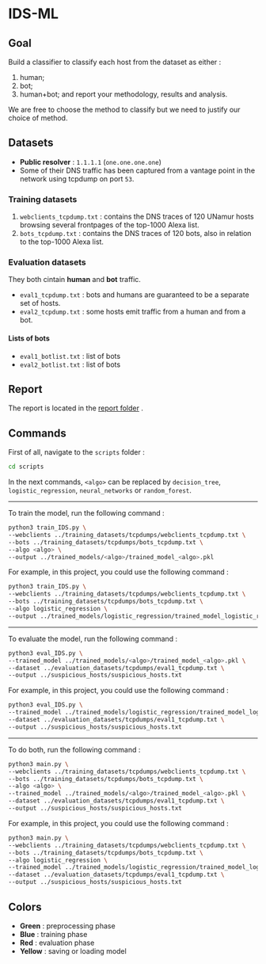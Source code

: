 # IDS-ML

## Goal

Build a classifier to classify each host from the dataset as either : 
1) human; 
2) bot;
3) human+bot; 
and report your methodology, results and analysis.

We are free to choose the method to classify but we need to justify our choice of method.

## Datasets

- **Public resolver** : `1.1.1.1` (`one.one.one.one`)
- Some of their DNS traffic has been captured from a vantage point in the network using tcpdump on port `53`.

### Training datasets

1) `webclients_tcpdump.txt` : contains the DNS traces of 120 UNamur hosts browsing several frontpages of the top-1000 Alexa list.
2) `bots_tcpdump.txt` : contains the DNS traces of 120 bots, also in relation to the top-1000 Alexa list.

### Evaluation datasets

They both cintain **human** and **bot** traffic.

- `eval1_tcpdump.txt` : bots and humans are guaranteed to be a separate set of hosts. 
- `eval2_tcpdump.txt` : some hosts emit traffic from a human and from a bot.

#### Lists of bots

- `eval1_botlist.txt` : list of bots
- `eval2_botlist.txt` : list of bots


## Report

The report is located in the [report folder](report/IDS_ML_LUYCKX_BOUHNINE.pdf) .

## Commands

First of all, navigate to the `scripts` folder :

```bash 
cd scripts
```



In the next commands, `<algo>` can be replaced by `decision_tree`, `logistic_regression`, `neural_networks` or `random_forest`.

---
To train the model, run the following command :

```bash
python3 train_IDS.py \
--webclients ../training_datasets/tcpdumps/webclients_tcpdump.txt \
--bots ../training_datasets/tcpdumps/bots_tcpdump.txt \
--algo <algo> \
--output ../trained_models/<algo>/trained_model_<algo>.pkl
```

For example, in this project, you could use the following command :

```bash
python3 train_IDS.py \
--webclients ../training_datasets/tcpdumps/webclients_tcpdump.txt \
--bots ../training_datasets/tcpdumps/bots_tcpdump.txt \
--algo logistic_regression \
--output ../trained_models/logistic_regression/trained_model_logistic_regression.pkl
```

---

To evaluate the model, run the following command :

```bash
python3 eval_IDS.py \
--trained_model ../trained_models/<algo>/trained_model_<algo>.pkl \
--dataset ../evaluation_datasets/tcpdumps/eval1_tcpdump.txt \
--output ../suspicious_hosts/suspicious_hosts.txt
```

For example, in this project, you could use the following command :

```bash
python3 eval_IDS.py \
--trained_model ../trained_models/logistic_regression/trained_model_logistic_regression.pkl \
--dataset ../evaluation_datasets/tcpdumps/eval1_tcpdump.txt \
--output ../suspicious_hosts/suspicious_hosts.txt
```

---

To do both, run the following command :

```bash
python3 main.py \
--webclients ../training_datasets/tcpdumps/webclients_tcpdump.txt \
--bots ../training_datasets/tcpdumps/bots_tcpdump.txt \
--algo <algo> \
--trained_model ../trained_models/<algo>/trained_model_<algo>.pkl \
--dataset ../evaluation_datasets/tcpdumps/eval1_tcpdump.txt \
--output ../suspicious_hosts/suspicious_hosts.txt 
```

For example, in this project, you could use the following command :

```bash
python3 main.py \
--webclients ../training_datasets/tcpdumps/webclients_tcpdump.txt \
--bots ../training_datasets/tcpdumps/bots_tcpdump.txt \
--algo logistic_regression \
--trained_model ../trained_models/logistic_regression/trained_model_logistic_regression.pkl \
--dataset ../evaluation_datasets/tcpdumps/eval1_tcpdump.txt \
--output ../suspicious_hosts/suspicious_hosts.txt 
```


## Colors

- **Green** : preprocessing phase
- **Blue** : training phase
- **Red** : evaluation phase
- **Yellow** : saving or loading model